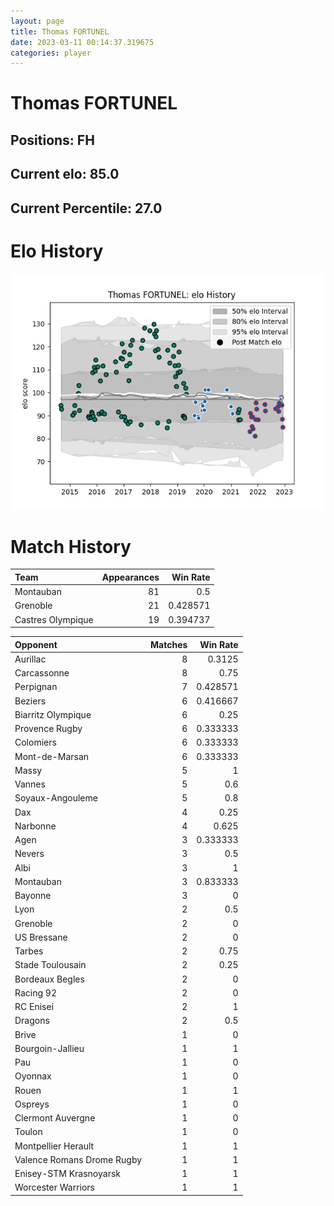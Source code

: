 ```yaml
---  
layout: page  
title: Thomas FORTUNEL  
date: 2023-03-11 00:14:37.319675  
categories: player  
---
```

# Thomas FORTUNEL

## Positions: FH

## Current elo: 85.0

## Current Percentile: 27.0

# Elo History


![elo history](history_ThomasFORTUNEL.png)
# Match History


| Team              |   Appearances |   Win Rate |
|:------------------|--------------:|-----------:|
| Montauban         |            81 |   0.5      |
| Grenoble          |            21 |   0.428571 |
| Castres Olympique |            19 |   0.394737 |

| Opponent                   |   Matches |   Win Rate |
|:---------------------------|----------:|-----------:|
| Aurillac                   |         8 |   0.3125   |
| Carcassonne                |         8 |   0.75     |
| Perpignan                  |         7 |   0.428571 |
| Beziers                    |         6 |   0.416667 |
| Biarritz Olympique         |         6 |   0.25     |
| Provence Rugby             |         6 |   0.333333 |
| Colomiers                  |         6 |   0.333333 |
| Mont-de-Marsan             |         6 |   0.333333 |
| Massy                      |         5 |   1        |
| Vannes                     |         5 |   0.6      |
| Soyaux-Angouleme           |         5 |   0.8      |
| Dax                        |         4 |   0.25     |
| Narbonne                   |         4 |   0.625    |
| Agen                       |         3 |   0.333333 |
| Nevers                     |         3 |   0.5      |
| Albi                       |         3 |   1        |
| Montauban                  |         3 |   0.833333 |
| Bayonne                    |         3 |   0        |
| Lyon                       |         2 |   0.5      |
| Grenoble                   |         2 |   0        |
| US Bressane                |         2 |   0        |
| Tarbes                     |         2 |   0.75     |
| Stade Toulousain           |         2 |   0.25     |
| Bordeaux Begles            |         2 |   0        |
| Racing 92                  |         2 |   0        |
| RC Enisei                  |         2 |   1        |
| Dragons                    |         2 |   0.5      |
| Brive                      |         1 |   0        |
| Bourgoin-Jallieu           |         1 |   1        |
| Pau                        |         1 |   0        |
| Oyonnax                    |         1 |   0        |
| Rouen                      |         1 |   1        |
| Ospreys                    |         1 |   0        |
| Clermont Auvergne          |         1 |   0        |
| Toulon                     |         1 |   0        |
| Montpellier Herault        |         1 |   1        |
| Valence Romans Drome Rugby |         1 |   1        |
| Enisey-STM Krasnoyarsk     |         1 |   1        |
| Worcester Warriors         |         1 |   1        |